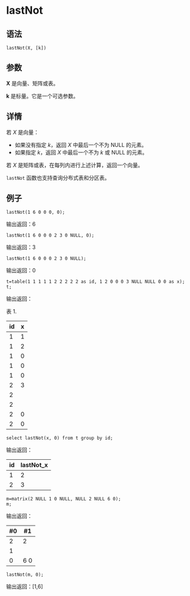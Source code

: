 # lastNot

## 语法

`lastNot(X, [k])`

## 参数

**X** 是向量、矩阵或表。

**k** 是标量。它是一个可选参数。

## 详情

若 *X* 是向量：

* 如果没有指定 *k*，返回 *X* 中最后一个不为 NULL 的元素。
* 如果指定 *k*，返回 *X* 中最后一个不为 *k* 或 NULL 的元素。

若 *X* 是矩阵或表，在每列内进行上述计算，返回一个向量。

`lastNot` 函数也支持查询分布式表和分区表。

## 例子

```
lastNot(1 6 0 0 0, 0);
```

输出返回：6

```
lastNot(1 6 0 0 0 2 3 0 NULL, 0);
```

输出返回：3

```
lastNot(1 6 0 0 0 2 3 0 NULL);
```

输出返回：0

```
t=table(1 1 1 1 1 2 2 2 2 2 as id, 1 2 0 0 0 3 NULL NULL 0 0 as x);
t;
```

输出返回：

表 1.

| id | x |
| --- | --- |
| 1 | 1 |
| 1 | 2 |
| 1 | 0 |
| 1 | 0 |
| 1 | 0 |
| 2 | 3 |
| 2 |  |
| 2 |  |
| 2 | 0 |
| 2 | 0 |

```
select lastNot(x, 0) from t group by id;
```

输出返回：

| id | lastNot\_x |
| --- | --- |
| 1 | 2 |
| 2 | 3 |

```
m=matrix(2 NULL 1 0 NULL, NULL 2 NULL 6 0);
m;
```

输出返回：

| #0 | #1 |
| --- | --- |
| 2 | 2 |
| 1 |  |
| 0 | 6 0 |

```
lastNot(m, 0);
```

输出返回：[1,6]

